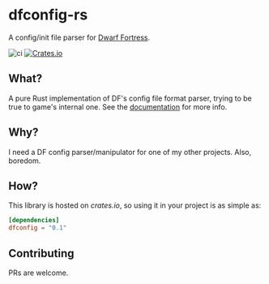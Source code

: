 # dfconfig-rs
A config/init file parser for [Dwarf Fortress](https://www.bay12games.com/dwarves/).

![ci](https://github.com/spitfire05/dfconfig-rs/workflows/Rust/badge.svg)
[![Crates.io](https://img.shields.io/crates/v/dfconfig.svg)](https://crates.io/crates/dfconfig)

## What?
A pure Rust implementation of DF's config file format parser, trying to be true to game's internal one.
See the [documentation](https://docs.rs/crate/dfconfig/) for more info.

## Why?
I need a DF config parser/manipulator for one of my other projects.
Also, boredom.

## How?
This library is hosted on *crates.io*, so using it in your project is as simple as:
```toml
[dependencies]
dfconfig = "0.1"
```

## Contributing
PRs are welcome.
